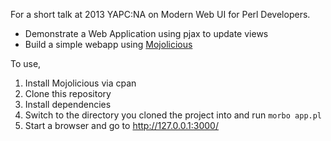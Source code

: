 For a short talk at 2013 YAPC:NA on Modern Web UI for Perl Developers. 

* Demonstrate a Web Application using pjax to update views
* Build a simple webapp using [Mojolicious](http://mojolicio.us)

To use,

1. Install Mojolicious via cpan
2. Clone this repository
3. Install dependencies
4. Switch to the directory you cloned the project into and run `morbo app.pl`
5. Start a browser and go to http://127.0.0.1:3000/
